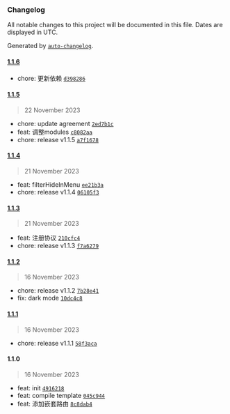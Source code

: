 ### Changelog

All notable changes to this project will be documented in this file. Dates are displayed in UTC.

Generated by [`auto-changelog`](https://github.com/CookPete/auto-changelog).

#### [1.1.6](http://gitlab.metaobe.com/dcy/frontend/dcy-admin/compare/1.1.5...1.1.6)

- chore: 更新依赖 [`d398286`](http://gitlab.metaobe.com/dcy/frontend/dcy-admin/commit/d3982862a52099dd14f75d4c25f7f5bbfdc56bcb)

#### [1.1.5](http://gitlab.metaobe.com/dcy/frontend/dcy-admin/compare/1.1.4...1.1.5)

> 22 November 2023

- chore: update agreement [`2ed7b1c`](http://gitlab.metaobe.com/dcy/frontend/dcy-admin/commit/2ed7b1c8e6347609145966dc72a14d05c8d1a16b)
- feat: 调整modules [`c8082aa`](http://gitlab.metaobe.com/dcy/frontend/dcy-admin/commit/c8082aa7560418469842c6f0f626721f46ea1025)
- chore: release v1.1.5 [`a7f1678`](http://gitlab.metaobe.com/dcy/frontend/dcy-admin/commit/a7f1678211d3820e2d7cf94c3ba46892419d28e7)

#### [1.1.4](http://gitlab.metaobe.com/dcy/frontend/dcy-admin/compare/1.1.3...1.1.4)

> 21 November 2023

- feat: filterHideInMenu [`ee21b3a`](http://gitlab.metaobe.com/dcy/frontend/dcy-admin/commit/ee21b3af39c3ec2c93e8230727319dc0094f1fcb)
- chore: release v1.1.4 [`06105f3`](http://gitlab.metaobe.com/dcy/frontend/dcy-admin/commit/06105f3f63ddbe78d50e4d72f377990b459a0e05)

#### [1.1.3](http://gitlab.metaobe.com/dcy/frontend/dcy-admin/compare/1.1.2...1.1.3)

> 21 November 2023

- feat: 注册协议 [`210cfc4`](http://gitlab.metaobe.com/dcy/frontend/dcy-admin/commit/210cfc44f3ff817031e22f1ce35172f8113e8489)
- chore: release v1.1.3 [`f7a6279`](http://gitlab.metaobe.com/dcy/frontend/dcy-admin/commit/f7a6279c0934fadc7dabc385b142662bb168707c)

#### [1.1.2](http://gitlab.metaobe.com/dcy/frontend/dcy-admin/compare/1.1.1...1.1.2)

> 16 November 2023

- chore: release v1.1.2 [`7b28e41`](http://gitlab.metaobe.com/dcy/frontend/dcy-admin/commit/7b28e41f5195003fbfda334ac84e1e1a8a02b5ec)
- fix: dark mode [`10dc4c8`](http://gitlab.metaobe.com/dcy/frontend/dcy-admin/commit/10dc4c898b4df1ebc542dc7bfb1f5dd8a5c5cd5b)

#### [1.1.1](http://gitlab.metaobe.com/dcy/frontend/dcy-admin/compare/1.1.0...1.1.1)

> 16 November 2023

- chore: release v1.1.1 [`58f3aca`](http://gitlab.metaobe.com/dcy/frontend/dcy-admin/commit/58f3acacd77af9988b555ea9de6cb2ee6eb864ee)

#### 1.1.0

> 16 November 2023

- feat: init [`4916218`](http://gitlab.metaobe.com/dcy/frontend/dcy-admin/commit/4916218ff50e56d9a070c15cf56d96204af8cde3)
- feat: compile template [`045c944`](http://gitlab.metaobe.com/dcy/frontend/dcy-admin/commit/045c9440e27f36ccab7ba6bea9a61b6986934a2c)
- feat: 添加嵌套路由 [`8c8dab4`](http://gitlab.metaobe.com/dcy/frontend/dcy-admin/commit/8c8dab439fe92589dcbea6a19ac06e1b4eb7141e)
